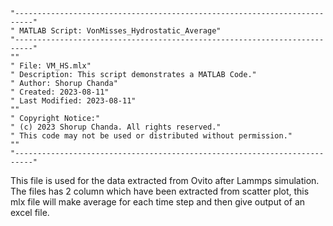 
    "--------------------------------------------------------------------------"
    " MATLAB Script: VonMisses_Hydrostatic_Average"
    "--------------------------------------------------------------------------"
    ""
    " File: VM_HS.mlx"
    " Description: This script demonstrates a MATLAB Code."
    " Author: Shorup Chanda"
    " Created: 2023-08-11"
    " Last Modified: 2023-08-11"
    ""
    " Copyright Notice:"
    " (c) 2023 Shorup Chanda. All rights reserved."
    " This code may not be used or distributed without permission."
    ""
    "--------------------------------------------------------------------------"
This file is used for the data extracted from Ovito after Lammps simulation. The files has 2 column which have been extracted from scatter plot, this mlx file will make average for each time step and then give output of an excel file. 
